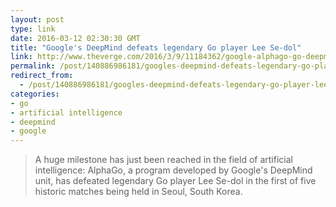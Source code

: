 ```yaml
---
layout: post
type: link
date: 2016-03-12 02:30:30 GMT
title: "Google's DeepMind defeats legendary Go player Lee Se-dol"
link: http://www.theverge.com/2016/3/9/11184362/google-alphago-go-deepmind-result
permalink: /post/140886986181/googles-deepmind-defeats-legendary-go-player-lee
redirect_from: 
  - /post/140886986181/googles-deepmind-defeats-legendary-go-player-lee
categories:
- go
- artificial intelligence
- deepmind
- google
---
```


<p><blockquote>A huge milestone has just been reached in the field of artificial intelligence: AlphaGo, a program developed by Google's DeepMind unit, has defeated legendary Go player Lee Se-dol in the first of five historic matches being held in Seoul, South Korea.</blockquote></p>